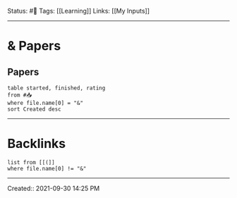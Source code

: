 Status: #🔎
Tags: [[Learning]]
Links: [[My Inputs]]
___
# & Papers
## Papers
```dataview
table started, finished, rating
from #📥
where file.name[0] = "&"
sort Created desc
```
___
# Backlinks
```dataview
list from [[(]]
where file.name[0] != "&"
```
___
Created:: 2021-09-30 14:25 PM
